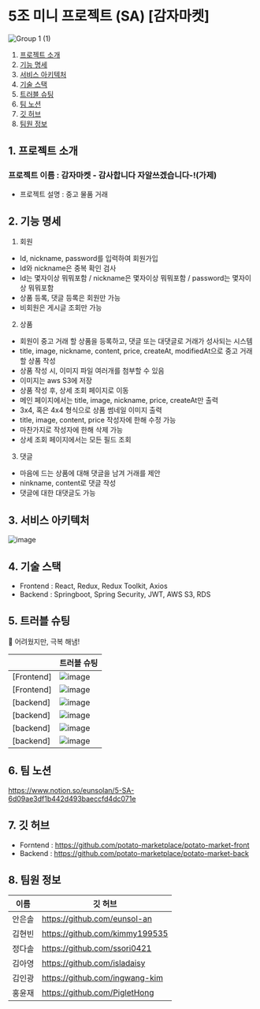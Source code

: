 # 5조 미니 프로젝트 (SA) [감자마켓] #
![Group 1 (1)](https://user-images.githubusercontent.com/117730606/209360870-19c8ba6d-f26c-41ed-9698-ffbd49efbb33.png)




1. [프로젝트 소개](#1-프로젝트-소개)
2. [기능 명세](#2-기능-명세)
3. [서비스 아키텍처](#3-서비스-아키텍처)
4. [기술 스택](#4-기술-스택)
5. [트러블 슈팅](#5-트러블-슈팅)
6. [팀 노션](#6-팀-노션)
7. [깃 허브](#7-깃-허브)
8. [팀원 정보](#8-팀원-정보)



## 1. 프로젝트 소개
### 프로젝트 이름 : **감자마켓** - **감**사합니다 **자**알쓰겠습니다-!(가제)
- 프로젝트 설명 : 중고 물품 거래

## 2. 기능 명세

1. 회원

- Id, nickname, password를 입력하여 회원가입
- Id와 nickname은 중복 확인 검사
- Id는 몇자이상 뭐뭐포함 / nickname은 몇자이상 뭐뭐포함 / password는 몇자이상 뭐뭐포함
- 상품 등록, 댓글 등록은 회원만 가능
- 비회원은 게시글 조회만 가능

2. 상품

- 회원이 중고 거래 할 상품을 등록하고, 댓글 또는 대댓글로 거래가 성사되는 시스템
- title, image, nickname, content, price, createAt, modifiedAt으로 중고 거래 할 상품 작성
- 상품 작성 시, 이미지 파일 여러개를 첨부할 수 있음
- 이미지는 aws S3에 저장
- 상품 작성 후, 상세 조회 페이지로 이동
- 메인 페이지에서는 title, image, nickname, price, createAt만 출력
- 3x4, 혹은 4x4 형식으로 상품 썸네일 이미지 출력
- title, image, content, price 작성자에 한해 수정 가능
- 마찬가지로 작성자에 한해 삭제 가능
- 상세 조회 페이지에서는 모든 필드 조회

3. 댓글

- 마음에 드는 상품에 대해 댓글을 남겨 거래를 제안
- ninkname, content로 댓글 작성
- 댓글에 대한 대댓글도 가능


## 3. 서비스 아키텍처
![image](https://user-images.githubusercontent.com/117730606/209357235-53285c3c-d4bc-46e9-be8e-b457ddc91747.png)

## 4. 기술 스택
- Frontend : React, Redux, Redux Toolkit, Axios
- Backend  : Springboot, Spring Security, JWT, AWS S3, RDS

## 5. 트러블 슈팅

💪 어려웠지만, 극복 해냄!


  |   | 트러블 슈팅 |
|--|--|
| [Frontend] | ![image](https://user-images.githubusercontent.com/117730606/209359166-dbd1631b-f690-4e98-b963-722e74ef5e19.png) |
| [Frontend] | ![image](https://user-images.githubusercontent.com/117730606/209359236-ac066a00-7794-4ce5-b0ef-4a93fcf2700c.png) |
| [backend] | ![image](https://user-images.githubusercontent.com/117730606/209359434-4820d2c2-2054-4ab7-8a4c-a26af42a30fc.png) |
| [backend] | ![image](https://user-images.githubusercontent.com/117730606/209359503-0296a166-d9e5-45f6-8c18-ed2ede3482f4.png) |
| [backend] | ![image](https://user-images.githubusercontent.com/117730606/209359566-bfea7d54-291a-418b-b67c-945a76a93469.png) |
| [backend] | ![image](https://user-images.githubusercontent.com/117730606/209359601-419d501b-dc06-4b17-8e84-2d68bca06bbf.png) |


## 6. 팀 노션
https://www.notion.so/eunsolan/5-SA-6d09ae3df1b442d493baeccfd4dc071e

## 7. 깃 허브
- Forntend : https://github.com/potato-marketplace/potato-market-front
- Backend : https://github.com/potato-marketplace/potato-market-back


## 8. 팀원 정보
| 이름 | 깃 허브 |
|--|--|
| 안은솔 | https://github.com/eunsol-an |
| 김현빈 | https://github.com/kimmy199535 |
| 정다솔 | https://github.com/ssori0421 |
| 김아영 | https://github.com/isladaisy |
| 김인광 | https://github.com/ingwang-kim |
| 홍윤재 | https://github.com/PigletHong |




